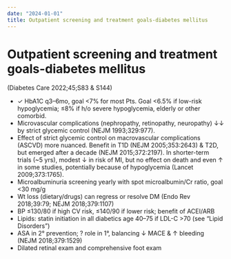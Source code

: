 ```yaml
---
date: "2024-01-01"
title: Outpatient screening and treatment goals-diabetes mellitus
---
```


# Outpatient screening and treatment goals-diabetes mellitus

(Diabetes Care 2022;45;S83 & S144)
* ✓ HbA1C q3–6mo, goal <7% for most Pts. Goal <6.5% if low-risk hypoglycemia; ≤8% if h/o severe hypoglycemia, elderly or other comorbid.
* Microvascular complications (nephropathy, retinopathy, neuropathy) ↓↓ by strict glycemic control (NEJM 1993;329:977).
* Effect of strict glycemic control on macrovascular complications (ASCVD) more nuanced. Benefit in T1D (NEJM 2005;353:2643) & T2D, but emerged after a decade (NEJM 2015;372:2197). In shorter-term trials (~5 yrs), modest ↓ in risk of MI, but no effect on death and even ↑ in some studies, potentially because of hypoglycemia (Lancet 2009;373:1765).
* Microalbuminuria screening yearly with spot microalbumin/Cr ratio, goal <30 mg/g
* Wt loss (dietary/drugs) can regress or resolve DM (Endo Rev 2018;39:79; NEJM 2018;379:1107)
* BP ≤130/80 if high CV risk, ≤140/90 if lower risk; benefit of ACEI/ARB
* Lipids: statin initiation in all diabetics age 40–75 if LDL-C >70 (see “Lipid Disorders”)
* ASA in 2° prevention; ? role in 1°, balancing ↓ MACE & ↑ bleeding (NEJM 2018;379:1529)
* Dilated retinal exam and comprehensive foot exam
